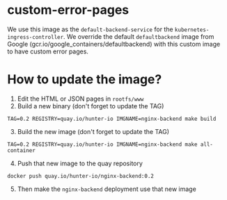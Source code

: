 # custom-error-pages

We use this image as the `default-backend-service` for the `kubernetes-ingress-controller`. We override the default `defaultbackend` image from Google (gcr.io/google_containers/defaultbackend) with this custom image to have custom error pages.

# How to update the image?

1. Edit the HTML or JSON pages in `rootfs/www`
2. Build a new binary (don't forget to update the TAG)
```
TAG=0.2 REGISTRY=quay.io/hunter-io IMGNAME=nginx-backend make build
```
3. Build the new image (don't forget to update the TAG)
```
TAG=0.2 REGISTRY=quay.io/hunter-io IMGNAME=nginx-backend make all-container
```
4. Push that new image to the quay repository
```
docker push quay.io/hunter-io/nginx-backend:0.2
```
5. Then make the `nginx-backend` deployment use that new image
